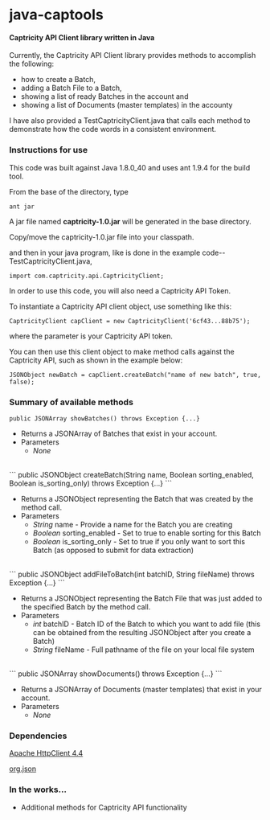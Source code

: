 # java-captools
#### Captricity API Client library written in Java

Currently, the Captricity API Client library provides methods to accomplish the following:
* how to create a Batch,
* adding a Batch File to a Batch,
* showing a list of ready Batches in the account and
* showing a list of Documents (master templates) in the accounty

I have also provided a TestCaptricityClient.java that calls each method to demonstrate how the code words in a consistent environment.

### Instructions for use

This code was built against Java 1.8.0_40 and uses ant 1.9.4 for the build tool.

From the base of the directory, type

```
ant jar
```

A jar file named **captricity-1.0.jar** will be generated in the base directory.

Copy/move the captricity-1.0.jar file into your classpath.

and then in your java program, like is done in the example code-- TestCaptricityClient.java,

```
import com.captricity.api.CaptricityClient;
```

In order to use this code, you will also need a Captricity API Token.

To instantiate a Captricity API client object, use something like this:

```
CaptricityClient capClient = new CaptricityClient('6cf43...88b75');
```

where the parameter is your Captricity API token.

You can then use this client object to make method calls against the Captricity API, such as shown in the example below:

```
JSONObject newBatch = capClient.createBatch("name of new batch", true, false);
```
		
### Summary of available methods

```
public JSONArray showBatches() throws Exception {...}
```

* Returns a JSONArray of Batches that exist in your account.
* Parameters
  - *None*

<br/>
```
    public JSONObject createBatch(String name, Boolean sorting_enabled, Boolean is_sorting_only) throws Exception {...}
```

* Returns a JSONObject representing the Batch that was created by the method call.
* Parameters
  - *String* name - Provide a name for the Batch you are creating
  - *Boolean* sorting\_enabled \- Set to true to enable sorting for this Batch
  - *Boolean* is\_sorting\_only \- Set to true if you only want to sort this Batch (as opposed to submit for data extraction)

<br/>
```
public JSONObject addFileToBatch(int batchID, String fileName) throws Exception {...}
```
	
* Returns a JSONObject representing the Batch File that was just added to the specified Batch by the method call.
* Parameters
  - *int* batchID \- Batch ID of the Batch to which you want to add file (this can be obtained from the resulting JSONObject after you create a Batch)
  - *String* fileName \- Full pathname of the file on your local file system

<br/>
```
public JSONArray showDocuments() throws Exception {...}
```

* Returns a JSONArray of Documents (master templates) that exist in your account.
* Parameters
  - *None*

### Dependencies

[Apache HttpClient 4.4](http://psg.mtu.edu/pub/apache//httpcomponents/httpclient/binary/httpcomponents-client-4.4-bin.zip)

[org.json](http://central.maven.org/maven2/org/json/json/20140107/json-20140107.jar)

### In the works...
- Additional methods for Captricity API functionality
